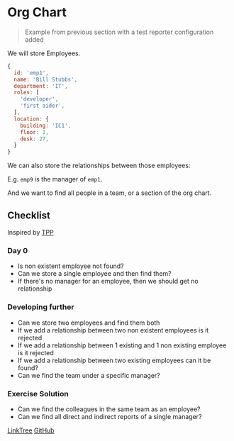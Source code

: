 # Org Chart

> Example from previous section with a test reporter configuration added

We will store Employees.

```js
{
  id: 'emp1',
  name: 'Bill Stubbs',
  department: 'IT',
  roles: [
    'developer',
    'first aider',
  ],
  location: {
    building: 'IC1',
    floor: 1,
    desk: 27,
  }
}
```

We can also store the relationships between those employees:

E.g.
`emp9` is the manager of `emp1`.

And we want to find all people in a team, or a section of the org chart.

## Checklist

Inspired by [TPP](https://en.wikipedia.org/wiki/Transformation_Priority_Premise#The_Transformations[3])

### Day 0

- Is non existent employee not found?
- Can we store a single employee and then find them?
- If there's no manager for an employee, then we should get no relationship

### Developing further

- Can we store two employees and find them both
- If we add a relationship between two non existent employees is it rejected
- If we add a relationship between 1 existing and 1 non existing employee is it rejected
- If we add a relationship between two existing employees can it be found?
- Can we find the team under a specific manager?

### Exercise Solution

- Can we find the colleagues in the same team as an employee?
- Can we find all direct and indirect reports of a single manager?

[LinkTree](https://linktr.ee/ashleyfriezetdd)
[GitHub](https://github.com/ashleyfrieze/easy-tdd-typescript)
